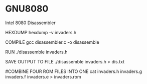 # GNU8080
Intel 8080 Disassembler

HEXDUMP
hexdump -v invaders.h

COMPILE
gcc disassembler.c -o disassemble

RUN
./disassemble invaders.h

SAVE OUTPUT TO FILE
./disassemble invaders.h > dis.txt

#COMBINE FOUR ROM FILES INTO ONE
cat invaders.h invaders.g invaders.f invaders.e > invaders.rom
